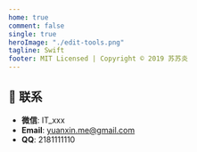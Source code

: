 ```yaml
---
home: true
comment: false
single: true
heroImage: "./edit-tools.png"
tagline: Swift
footer: MIT Licensed | Copyright © 2019 苏苏炎
---
```





## 📮 联系

- **微信**: IT_xxx
- **Email**: yuanxin.me@gmail.com
- **QQ**: 2181111110

